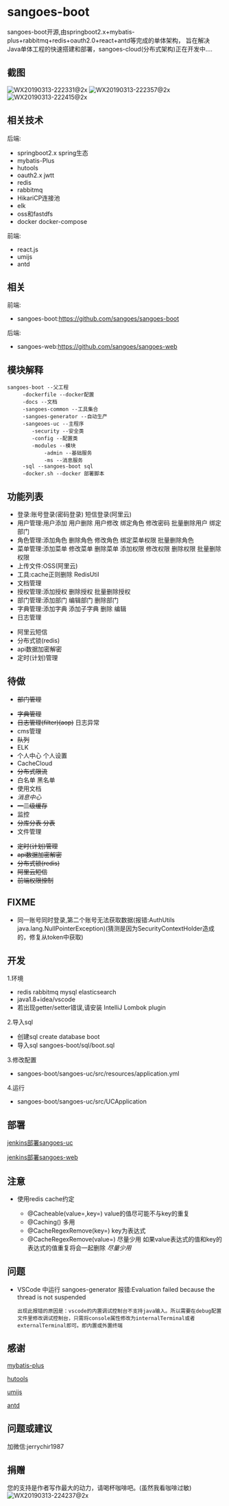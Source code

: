 # sangoes-boot

   sangoes-boot开源,由springboot2.x+mybatis-plus+rabbitmq+redis+oauth2.0+react+antd等完成的单体架构，
   旨在解决Java单体工程的快速搭建和部署，sangoes-cloud(分布式架构)正在开发中....

## 截图

![WX20190313-222331@2x](https://user-images.githubusercontent.com/3461906/54287085-fc094400-45df-11e9-8019-db30c7eb9917.png)
![WX20190313-222357@2x](https://user-images.githubusercontent.com/3461906/54287124-0e837d80-45e0-11e9-8ddb-1848aef5e5f6.png)
![WX20190313-222415@2x](https://user-images.githubusercontent.com/3461906/54287136-12af9b00-45e0-11e9-865b-cedce72fdde4.png)

## 相关技术

   后端:
   * springboot2.x spring生态
   * mybatis-Plus
   * hutools
   * oauth2.x jwtt
   * redis
   * rabbitmq
   * HikariCP连接池
   * elk
   * oss和fastdfs
   * docker docker-compose
   
   前端:
   * react.js
   * umijs
   * antd

## 相关
    
   前端:
   
   * sangoes-boot:https://github.com/sangoes/sangoes-boot
   
   后端:
    
   * sangoes-web:https://github.com/sangoes/sangoes-web

## 模块解释
    sangoes-boot --父工程
         -dockerfile --docker配置
         -docs --文档
         -sangoes-common --工具集合
         -sangoes-generator --自动生产
         -sangeoes-uc --主程序
            -security --安全类
            -config --配置类
            -modules --模块
                -admin --基础服务
                -ms --消息服务
         -sql --sangoes-boot sql
         -docker.sh --docker 部署脚本

## 功能列表

   * 登录:账号登录(密码登录) 短信登录(阿里云)
   * 用户管理:用户添加 用户删除 用户修改 绑定角色 修改密码 批量删除用户 绑定部门
   * 角色管理:添加角色 删除角色 修改角色 绑定菜单权限 批量删除角色
   * 菜单管理:添加菜单 修改菜单 删除菜单 添加权限 修改权限 删除权限 批量删除权限
   * 上传文件:OSS(阿里云)
   * 工具:cache正则删除 RedisUtil
   * 文档管理
   * 授权管理:添加授权 删除授权 批量删除授权
   * 部门管理:添加部门 编辑部门 删除部门
   * 字典管理:添加字典 添加子字典 删除 编辑
   * 日志管理
   - 阿里云短信
   - 分布式锁(redis)
   - api数据加密解密
   - 定时(计划)管理
    
## 待做

   - <del>部门管理</del> 
   * <del>字典管理</del>
   * <del>日志管理(filter)(aop)</del> 日志异常
   * cms管理
   * <del>队列</del>
   * ELK
   * 个人中心 个人设置
   * CacheCloud
   * <del>分布式限流</del>
   * 白名单 黑名单
   * 使用文档
   * *消息中心*
   * <del>一二级缓存</del>
   * 监控
   * <del>分库分表 分表</del>
   * 文件管理
   - <del>定时(计划)管理</del>
   - <del>api数据加密解密</del>
   - <del>分布式锁(redis)</del>
   - <del>阿里云短信</del>
   - <del>前端权限控制</del>
## FIXME
   - 同一账号同时登录,第二个账号无法获取数据(报错:AuthUtils java.lang.NullPointerException)(猜测是因为SecurityContextHolder造成的，修复从token中获取)
## 开发
   
   1.环境
   - redis rabbitmq mysql elasticsearch
   - java1.8+idea/vscode
   - 若出现getter/setter错误,请安装 IntelliJ Lombok plugin
   
   2.导入sql
   * 创建sql create database boot
   * 导入sql sangoes-boot/sql/boot.sql
   
   3.修改配置
   * sangoes-boot/sangoes-uc/src/resources/application.yml
   
   4.运行
   * sangoes-boot/sangoes-uc/src/UCApplication
 
## 部署
   
   [jenkins部署sangoes-uc](https://github.com/jerrychir/blog/issues/24)
   
   [jenkins部署sangoes-web](https://github.com/jerrychir/blog/issues/22)
   
## 注意
   * 使用redis cache约定
    
        * @Cacheable(value=,key=) value的值尽可能不与key的重复
        * @Caching() 多用
        * @CacheRegexRemove(key=) key为表达式
        * @CacheRegexRemove(value=) 尽量少用 如果value表达式的值和key的表达式的值重复将会一起删除 *尽量少用*
    

## 问题

   * VSCode 中运行 sangoes-generator 报错:Evaluation failed because the thread is not suspended
       
         出现此报错的原因是：vscode的内置调试控制台不支持java输入。所以需要在debug配置文件里修改调试控制台，只需将console属性修改为internalTerminal或者externalTerminal即可。即内置或外置终端

## 感谢

   [mybatis-plus](https://github.com/baomidou/mybatis-plus)
   
   [hutools](https://github.com/looly/hutool)
   
   [umijs](https://github.com/umijs/umi)
    
   [antd](https://github.com/ant-design/ant-design)
   
## 问题或建议
   
   加微信:jerrychir1987
   
## 捐赠


您的支持是作者写作最大的动力，请喝杯咖啡吧。(虽然我看咖啡过敏)
![WX20190313-224237@2x](https://user-images.githubusercontent.com/3461906/54287852-6b336800-45e1-11e9-94c8-2732f3a1fab7.png)
    